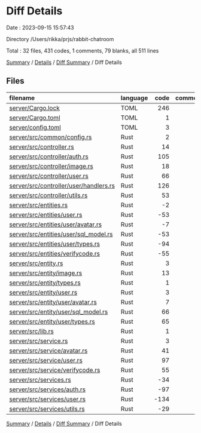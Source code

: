 # Diff Details

Date : 2023-09-15 15:57:43

Directory /Users/rikka/prjs/rabbit-chatroom

Total : 32 files,  431 codes, 1 comments, 79 blanks, all 511 lines

[Summary](results.md) / [Details](details.md) / [Diff Summary](diff.md) / Diff Details

## Files
| filename | language | code | comment | blank | total |
| :--- | :--- | ---: | ---: | ---: | ---: |
| [server/Cargo.lock](/server/Cargo.lock) | TOML | 246 | 0 | 26 | 272 |
| [server/Cargo.toml](/server/Cargo.toml) | TOML | 1 | 0 | 0 | 1 |
| [server/config.toml](/server/config.toml) | TOML | 3 | 0 | 4 | 7 |
| [server/src/common/config.rs](/server/src/common/config.rs) | Rust | 2 | 0 | 4 | 6 |
| [server/src/controller.rs](/server/src/controller.rs) | Rust | 14 | 0 | 7 | 21 |
| [server/src/controller/auth.rs](/server/src/controller/auth.rs) | Rust | 105 | 0 | 18 | 123 |
| [server/src/controller/image.rs](/server/src/controller/image.rs) | Rust | 18 | 0 | 6 | 24 |
| [server/src/controller/user.rs](/server/src/controller/user.rs) | Rust | 66 | 0 | 9 | 75 |
| [server/src/controller/user/handlers.rs](/server/src/controller/user/handlers.rs) | Rust | 126 | 0 | 26 | 152 |
| [server/src/controller/utils.rs](/server/src/controller/utils.rs) | Rust | 53 | 0 | 12 | 65 |
| [server/src/entities.rs](/server/src/entities.rs) | Rust | -2 | 0 | -1 | -3 |
| [server/src/entities/user.rs](/server/src/entities/user.rs) | Rust | -53 | 0 | -13 | -66 |
| [server/src/entities/user/avatar.rs](/server/src/entities/user/avatar.rs) | Rust | -7 | 0 | -3 | -10 |
| [server/src/entities/user/sql_model.rs](/server/src/entities/user/sql_model.rs) | Rust | -53 | 0 | -14 | -67 |
| [server/src/entities/user/types.rs](/server/src/entities/user/types.rs) | Rust | -94 | 0 | -13 | -107 |
| [server/src/entities/verifycode.rs](/server/src/entities/verifycode.rs) | Rust | -55 | 0 | -13 | -68 |
| [server/src/entity.rs](/server/src/entity.rs) | Rust | 3 | 0 | 2 | 5 |
| [server/src/entity/image.rs](/server/src/entity/image.rs) | Rust | 13 | 0 | 6 | 19 |
| [server/src/entity/types.rs](/server/src/entity/types.rs) | Rust | 1 | 0 | 1 | 2 |
| [server/src/entity/user.rs](/server/src/entity/user.rs) | Rust | 3 | 0 | 2 | 5 |
| [server/src/entity/user/avatar.rs](/server/src/entity/user/avatar.rs) | Rust | 7 | 0 | 3 | 10 |
| [server/src/entity/user/sql_model.rs](/server/src/entity/user/sql_model.rs) | Rust | 66 | 0 | 17 | 83 |
| [server/src/entity/user/types.rs](/server/src/entity/user/types.rs) | Rust | 65 | 0 | 10 | 75 |
| [server/src/lib.rs](/server/src/lib.rs) | Rust | 1 | 0 | 1 | 2 |
| [server/src/service.rs](/server/src/service.rs) | Rust | 3 | 0 | 1 | 4 |
| [server/src/service/avatar.rs](/server/src/service/avatar.rs) | Rust | 41 | 0 | 15 | 56 |
| [server/src/service/user.rs](/server/src/service/user.rs) | Rust | 97 | 0 | 13 | 110 |
| [server/src/service/verifycode.rs](/server/src/service/verifycode.rs) | Rust | 55 | 1 | 13 | 69 |
| [server/src/services.rs](/server/src/services.rs) | Rust | -34 | 0 | -10 | -44 |
| [server/src/services/auth.rs](/server/src/services/auth.rs) | Rust | -97 | 0 | -19 | -116 |
| [server/src/services/user.rs](/server/src/services/user.rs) | Rust | -134 | 0 | -25 | -159 |
| [server/src/services/utils.rs](/server/src/services/utils.rs) | Rust | -29 | 0 | -6 | -35 |

[Summary](results.md) / [Details](details.md) / [Diff Summary](diff.md) / Diff Details